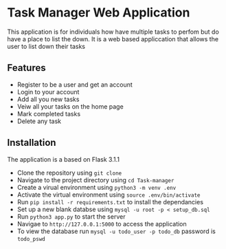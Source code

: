 # Task Manager Web Application

This application is for individuals how have multiple tasks to perfom but do have a place to list the down.
It is a web based appliccation that allows the user to list down their tasks

## Features

- Register to be a user and get an account
- Login to your account
- Add all you new tasks
- Veiw all your tasks on the home page
- Mark completed tasks
- Delete any task

## Installation

The application is a based on Flask 3.1.1

- Clone the repository using `git clone`
- Navigate to the project directory using `cd Task-manager`
- Create a virual environment using `python3 -m venv .env`
- Activate the virtual environment using `source .env/bin/activate`
- Run `pip install -r requirements.txt` to install the dependancies
- Set up a new blank databse using `mysql -u root -p < setup_db.sql`
- Run `python3 app.py` to start the server
- Navigae to `http://127.0.0.1:5000` to access the application
- To view the database run `mysql -u todo_user -p todo_db` password is `todo_pswd`
